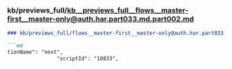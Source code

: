 ### kb/previews_full/kb__previews_full__flows__master-first__master-only@auth.har.part033.md.part002.md

```md
### kb/previews_full/flows__master-first__master-only@auth.har.part033.md (part 002)

```md
tionName": "next",
                "scriptId": "10833",
        
```

```

```
